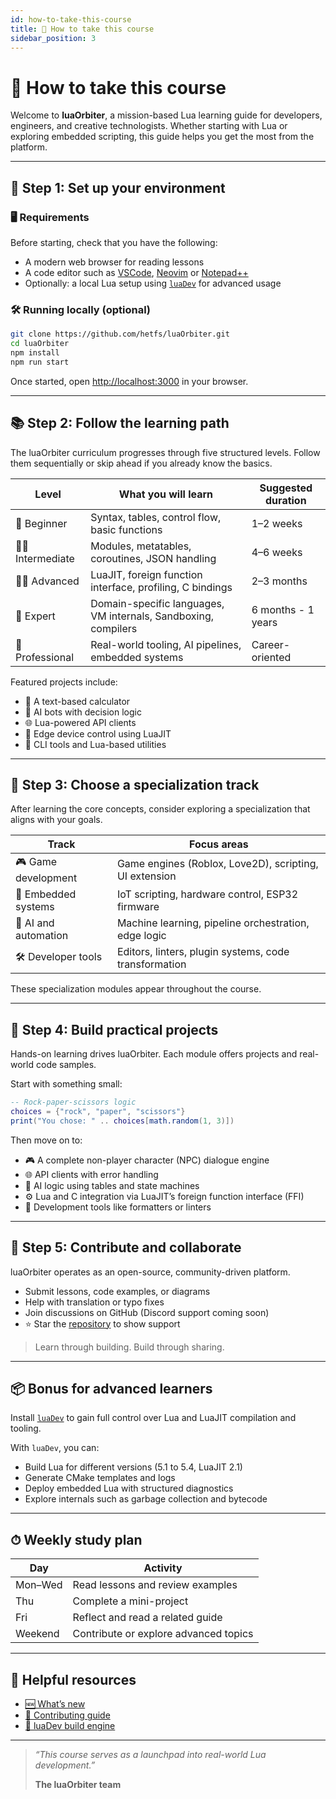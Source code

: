 ```yaml
---
id: how-to-take-this-course
title: 🧭 How to take this course
sidebar_position: 3
---
```


# 🧭 How to take this course

Welcome to **luaOrbiter**, a mission-based Lua learning guide for developers, engineers, and creative technologists. 
Whether starting with Lua or exploring embedded scripting, this guide helps you get the most from the platform.

---

## 🚀 Step 1: Set up your environment

### 🖥 Requirements

Before starting, check that you have the following:
- A modern web browser for reading lessons
- A code editor such as [VSCode](https://code.visualstudio.com/), [Neovim](https://neovim.io/) or [Notepad++](https://notepad-plus-plus.org/)
- Optionally: a local Lua setup using [`luaDev`](https://github.com/hetfs/luaDev) for advanced usage

### 🛠 Running locally (optional)

```bash
git clone https://github.com/hetfs/luaOrbiter.git
cd luaOrbiter
npm install
npm run start
````

Once started, open [http://localhost:3000](http://localhost:3000/) in your browser.

---

## 📚 Step 2: Follow the learning path

The luaOrbiter curriculum progresses through five structured levels. Follow them sequentially or skip ahead if you already know the basics.

| Level              | What you will learn                                            | Suggested duration |
| ------------------ | -------------------------------------------------------------- | ------------------ |
| 👶 Beginner        | Syntax, tables, control flow, basic functions                  | 1–2 weeks          |
| 👨‍💻 Intermediate | Modules, metatables, coroutines, JSON handling                 | 4–6 weeks         |
| 👨‍🏫 Advanced     | LuaJIT, foreign function interface, profiling, C bindings      | 2–3 months         |
| 🧠 Expert          | Domain-specific languages, VM internals, Sandboxing, compilers | 6 months - 1 years          |
| 💼 Professional    | Real-world tooling, AI pipelines, embedded systems             | Career-oriented    |

Featured projects include:

* 🧮 A text-based calculator
* 🤖 AI bots with decision logic
* 🌐 Lua-powered API clients
* 🔌 Edge device control using LuaJIT
* 🧰 CLI tools and Lua-based utilities

---

## 🎯 Step 3: Choose a specialization track

After learning the core concepts, consider exploring a specialization that aligns with your goals.

| Track                | Focus areas                                            |
| -------------------- | ------------------------------------------------------ |
| 🎮 Game development  | Game engines (Roblox, Love2D), scripting, UI extension |
| 🔌 Embedded systems  | IoT scripting, hardware control, ESP32 firmware        |
| 🤖 AI and automation | Machine learning, pipeline orchestration, edge logic   |
| 🛠 Developer tools   | Editors, linters, plugin systems, code transformation  |

These specialization modules appear throughout the course.

---

## 🧪 Step 4: Build practical projects

Hands-on learning drives luaOrbiter. Each module offers projects and real-world code samples.

Start with something small:

```lua
-- Rock-paper-scissors logic
choices = {"rock", "paper", "scissors"}
print("You chose: " .. choices[math.random(1, 3)])
```

Then move on to:

* 🎮 A complete non-player character (NPC) dialogue engine
* 🌐 API clients with error handling
* 🧠 AI logic using tables and state machines
* ⚙️ Lua and C integration via LuaJIT’s foreign function interface (FFI)
* 🧰 Development tools like formatters or linters

---

## 🤝 Step 5: Contribute and collaborate

luaOrbiter operates as an open-source, community-driven platform.

* Submit lessons, code examples, or diagrams
* Help with translation or typo fixes
* Join discussions on GitHub (Discord support coming soon)
* ⭐ Star the [repository](https://github.com/hetfs/luaOrbiter) to show support

> Learn through building. Build through sharing.

---

## 📦 Bonus for advanced learners

Install [`luaDev`](https://github.com/hetfs/luaDev) to gain full control over Lua and LuaJIT compilation and tooling.

With `luaDev`, you can:

* Build Lua for different versions (5.1 to 5.4, LuaJIT 2.1)
* Generate CMake templates and logs
* Deploy embedded Lua with structured diagnostics
* Explore internals such as garbage collection and bytecode

---

## ⏱ Weekly study plan

| Day     | Activity                              |
| ------- | ------------------------------------- |
| Mon–Wed | Read lessons and review examples      |
| Thu     | Complete a mini-project               |
| Fri     | Reflect and read a related guide      |
| Weekend | Contribute or explore advanced topics |

---

## 🔗 Helpful resources

* [🆕 What’s new](./what-new.md)
* [🤝 Contributing guide](./contributing.md)
* [🧠 luaDev build engine](https://github.com/hetfs/luaDev)

---

> *“This course serves as a launchpad into real-world Lua development.”*
>
> **The luaOrbiter team**
